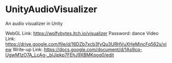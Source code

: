 # UnityAudioVisualizer
An audio visualizer in Unity

WebGL Link: https://wolfybytes.itch.io/visualizer Password: dance
Video Link: https://drive.google.com/file/d/16DZb7xcb3fyQu3URHVuXHeMincFq562s/view
Write-up Link: https://docs.google.com/document/d/1As9cq-UgwM1zO7A_LcAg-_blJjpkp7FEhJ9XBMKpoq0/edit
